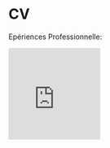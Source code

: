 # CV
Epériences Professionnelle:

<iframe src="https://giphy.com/embed/9P94yLRR2R4LFNNXIg" width="180" height="180" frameBorder="0" class="giphy-embed" allowFullScreen></a></p>

  <iframe src="https://giphy.com/embed/l2QDRdU3ZnXzlcg3S" width="480" height="179" frameBorder="45" class="giphy-embed" allowFullScreen>

  </iframe><p><a href="https://giphy.com/gifs/benjaminbooker-believe-benjamin-booker-l2QDRdU3ZnXzlcg3S">

